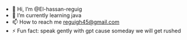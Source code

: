 - 👋 Hi, I’m @El-hassan-reguig
- 🌱 I’m currently learning java 
- 📫 How to reach me reguigh45@gmail.com
- ⚡ Fun fact: speak gently with gpt cause someday we will get rushed

<!---
El-hassan-reguig/El-hassan-reguig is a ✨ special ✨ repository because its `README.md` (this file) appears on your GitHub profile.
You can click the Preview link to take a look at your changes.Babi zml
--->
